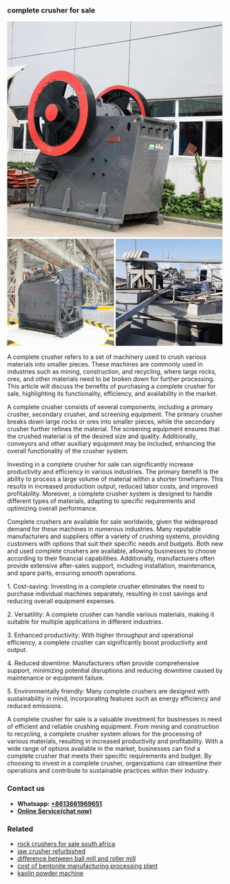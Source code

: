 <h3>complete crusher for sale</h3><img src='1708497385.jpg' alt=''><p>A complete crusher refers to a set of machinery used to crush various materials into smaller pieces. These machines are commonly used in industries such as mining, construction, and recycling, where large rocks, ores, and other materials need to be broken down for further processing. This article will discuss the benefits of purchasing a complete crusher for sale, highlighting its functionality, efficiency, and availability in the market.</p><p>A complete crusher consists of several components, including a primary crusher, secondary crusher, and screening equipment. The primary crusher breaks down large rocks or ores into smaller pieces, while the secondary crusher further refines the material. The screening equipment ensures that the crushed material is of the desired size and quality. Additionally, conveyors and other auxiliary equipment may be included, enhancing the overall functionality of the crusher system.</p><p>Investing in a complete crusher for sale can significantly increase productivity and efficiency in various industries. The primary benefit is the ability to process a large volume of material within a shorter timeframe. This results in increased production output, reduced labor costs, and improved profitability. Moreover, a complete crusher system is designed to handle different types of materials, adapting to specific requirements and optimizing overall performance.</p><p>Complete crushers are available for sale worldwide, given the widespread demand for these machines in numerous industries. Many reputable manufacturers and suppliers offer a variety of crushing systems, providing customers with options that suit their specific needs and budgets. Both new and used complete crushers are available, allowing businesses to choose according to their financial capabilities. Additionally, manufacturers often provide extensive after-sales support, including installation, maintenance, and spare parts, ensuring smooth operations.</p><p>1. Cost-saving: Investing in a complete crusher eliminates the need to purchase individual machines separately, resulting in cost savings and reducing overall equipment expenses.</p><p>2. Versatility: A complete crusher can handle various materials, making it suitable for multiple applications in different industries.</p><p>3. Enhanced productivity: With higher throughput and operational efficiency, a complete crusher can significantly boost productivity and output.</p><p>4. Reduced downtime: Manufacturers often provide comprehensive support, minimizing potential disruptions and reducing downtime caused by maintenance or equipment failure.</p><p>5. Environmentally friendly: Many complete crushers are designed with sustainability in mind, incorporating features such as energy efficiency and reduced emissions.</p><p>A complete crusher for sale is a valuable investment for businesses in need of efficient and reliable crushing equipment. From mining and construction to recycling, a complete crusher system allows for the processing of various materials, resulting in increased productivity and profitability. With a wide range of options available in the market, businesses can find a complete crusher that meets their specific requirements and budget. By choosing to invest in a complete crusher, organizations can streamline their operations and contribute to sustainable practices within their industry.</p><h3>Contact us</h3><ul><li><strong>Whatsapp:&nbsp;<a href="https://wa.me/8613661969651">+8613661969651</a></strong></li><li><a href="https://swt.shibang-china.com/?git&amp;zhl&amp;complete crusher for sale"><strong>Online Service(chat now)</strong></a></li></ul><h3>Related</h3><ul><li><a href='rock crushers for sale south africa.md'>rock crushers for sale south africa</a></li><li><a href='jaw crusher refurbished.md'>jaw crusher refurbished</a></li><li><a href='difference between ball mill and roller mill.md'>difference between ball mill and roller mill</a></li><li><a href='cost of bentonite manufacturing processing plant.md'>cost of bentonite manufacturing processing plant</a></li><li><a href='kaolin powder machine.md'>kaolin powder machine</a></li></ul>